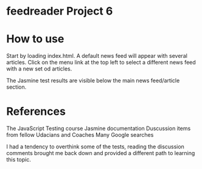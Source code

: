 # feedreader Project 6

# How to use

Start by loading index.html.
A default news feed will appear with several articles.
Click on the menu link at the top left to select a different news feed with a new set od articles.

The Jasmine test results are visible below the main news feed/article section.

# References

The JavaScript Testing course
Jasmine documentation
Duscussion items from fellow Udacians and Coaches
Many Google searches


I had a tendency to overthink some of the tests, reading the discussion comments brought me back down and provided
a different path to learning this topic.